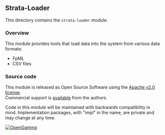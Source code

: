 Strata-Loader
-------------
This directory contains the `strata-loader` module.

### Overview

This module provides tools that load data into the system from various data formats:

* FpML
* CSV files


### Source code

This module is released as Open Source Software using the
[Apache v2.0 license](http://www.apache.org/licenses/LICENSE-2.0.html).  
Commercial support is [available](http://www.opengamma.com/) from the authors.

Code in this module will be maintained with backwards compatibility in mind.
Implementation packages, with "impl" in the name, are private and may change at any time.

[![OpenGamma](http://developers.opengamma.com/res/display/default/chrome/masthead_logo.png "OpenGamma")](http://www.opengamma.com)
